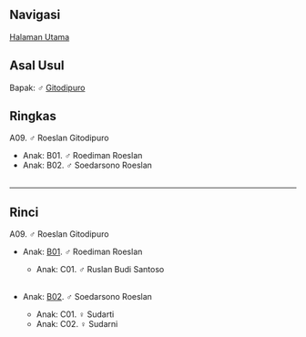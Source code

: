 ## Navigasi

[Halaman Utama][up]

## Asal Usul

Bapak: ♂ [Gitodipuro][gitodipuro]

## Ringkas

A09. ♂ Roeslan Gitodipuro
	<br/>

*	Anak: B01. ♂ Roediman Roeslan
*	Anak: B02. ♂ Soedarsono Roeslan
	<br/><br/>

-- -- --

## Rinci

A09. ♂ Roeslan Gitodipuro
	<br/>

*	Anak: [B01][A09B01]. ♂ Roediman Roeslan
	*	Anak: C01. ♂ Ruslan Budi Santoso
	<br/><br/>

*	Anak: [B02][A09B02]. ♂ Soedarsono Roeslan
	*	Anak: C01. ♀ Sudarti
	*	Anak: C02. ♀ Sudarni
	<br/><br/>

[up]: https://github.com/epsi-rns/gitodipuro/blob/master/README.md
[gitodipuro]: https://github.com/epsi-rns/gitodipuro/blob/master/gitodipuro.md

[A09B01]: https://github.com/epsi-rns/gitodipuro/blob/master/tree/A09/B01.md
[A09B02]: https://github.com/epsi-rns/gitodipuro/blob/master/tree/A09/B02.md
